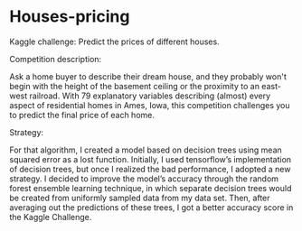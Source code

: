 # Houses-pricing
Kaggle challenge: Predict the prices of different houses. 

Competition description:

Ask a home buyer to describe their dream house, and they probably won't begin with the height of the basement ceiling or the proximity to an east-west railroad. With 79 explanatory variables describing (almost) every aspect of residential homes in Ames, Iowa, this competition challenges you to predict the final price of each home.

Strategy:

For that algorithm, I created a model based on decision trees using mean squared error as a lost function. Initially, I used tensorflow’s implementation of decision trees, but once I realized the bad performance, I adopted a new strategy. I decided to improve the model’s accuracy through the random forest ensemble learning technique, in which separate decision trees would be created from uniformly sampled data from my data set. Then, after averaging out the predictions of these trees, I got a better accuracy score in the Kaggle Challenge.
